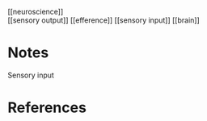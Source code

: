 [[neuroscience]]	
[[sensory output]]
[[efference]]
[[sensory input]]
[[brain]]

# Notes
Sensory input

# References